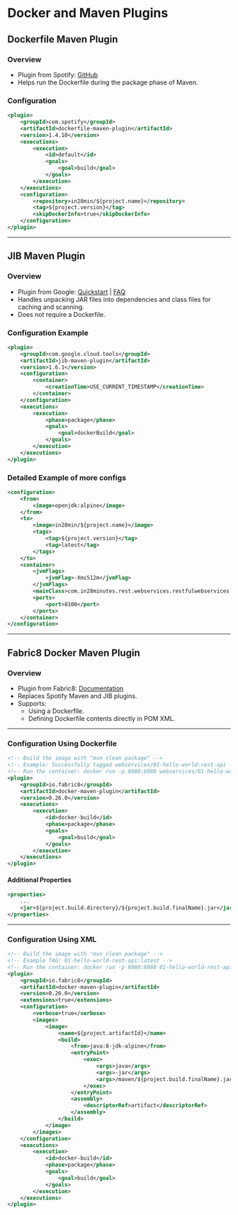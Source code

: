 # Docker and Maven Plugins

## Dockerfile Maven Plugin

### Overview
- Plugin from Spotify: [GitHub](https://github.com/spotify/dockerfile-maven)
- Helps run the Dockerfile during the package phase of Maven.

### Configuration
```xml
<plugin>
    <groupId>com.spotify</groupId>
    <artifactId>dockerfile-maven-plugin</artifactId>
    <version>1.4.10</version>
    <executions>
        <execution>
            <id>default</id>
            <goals>
                <goal>build</goal>
            </goals>
        </execution>
    </executions>
    <configuration>
        <repository>in28min/${project.name}</repository>
        <tag>${project.version}</tag>
        <skipDockerInfo>true</skipDockerInfo>
    </configuration>
</plugin>
```

---

## JIB Maven Plugin

### Overview
- Plugin from Google: [Quickstart](https://github.com/GoogleContainerTools/jib/tree/master/jib-maven-plugin#quickstart) | [FAQ](https://github.com/GoogleContainerTools/jib/blob/master/docs/faq.md)
- Handles unpacking JAR files into dependencies and class files for caching and scanning.
- Does not require a Dockerfile.

### Configuration Example
```xml
<plugin>
    <groupId>com.google.cloud.tools</groupId>
    <artifactId>jib-maven-plugin</artifactId>
    <version>1.6.1</version>
    <configuration>
        <container>
            <creationTime>USE_CURRENT_TIMESTAMP</creationTime>
        </container>
    </configuration>
    <executions>
        <execution>
            <phase>package</phase>
            <goals>
                <goal>dockerBuild</goal>
            </goals>
        </execution>
    </executions>
</plugin>
```

### Detailed Example of more configs
```xml
<configuration>
    <from>
        <image>openjdk:alpine</image>
    </from>
    <to>
        <image>in28min/${project.name}</image>
        <tags>
            <tag>${project.version}</tag>
            <tag>latest</tag>
        </tags>
    </to>
    <container>
        <jvmFlags>
            <jvmFlag>-Xms512m</jvmFlag>
        </jvmFlags>
        <mainClass>com.in28minutes.rest.webservices.restfulwebservices.RestfulWebServicesApplication</mainClass>
        <ports>
            <port>8100</port>
        </ports>
    </container>
</configuration>
```

---

## Fabric8 Docker Maven Plugin

### Overview
- Plugin from Fabric8: [Documentation](https://dmp.fabric8.io/)
- Replaces Spotify Maven and JIB plugins.
- Supports:
  - Using a Dockerfile.
  - Defining Dockerfile contents directly in POM XML.

---

### Configuration Using Dockerfile
```xml
<!-- Build the image with "mvn clean package" -->
<!-- Example: Successfully tagged webservices/01-hello-world-rest-api -->
<!-- Run the container: docker run -p 8080:8080 webservices/01-hello-world-rest-api -->
<plugin>
    <groupId>io.fabric8</groupId>
    <artifactId>docker-maven-plugin</artifactId>
    <version>0.26.0</version>
    <executions>
        <execution>
            <id>docker-build</id>
            <phase>package</phase>
            <goals>
                <goal>build</goal>
            </goals>
        </execution>
    </executions>
</plugin>
```

#### Additional Properties
```xml
<properties>
    ...
    <jar>${project.build.directory}/${project.build.finalName}.jar</jar>
</properties>
```

---

### Configuration Using XML
```xml
<!-- Build the image with "mvn clean package" -->
<!-- Example TAG: 01-hello-world-rest-api:latest -->
<!-- Run the container: docker run -p 8080:8080 01-hello-world-rest-api:latest -->
<plugin>
    <groupId>io.fabric8</groupId>
    <artifactId>docker-maven-plugin</artifactId>
    <version>0.26.0</version>
    <extensions>true</extensions>
    <configuration>
        <verbose>true</verbose>
        <images>
            <image>
                <name>${project.artifactId}</name>
                <build>
                    <from>java:8-jdk-alpine</from>
                    <entryPoint>
                        <exec>
                            <args>java</args>
                            <args>-jar</args>
                            <args>/maven/${project.build.finalName}.jar</args>
                        </exec>
                    </entryPoint>
                    <assembly>
                        <descriptorRef>artifact</descriptorRef>
                    </assembly>
                </build>
            </image>
        </images>
    </configuration>
    <executions>
        <execution>
            <id>docker-build</id>
            <phase>package</phase>
            <goals>
                <goal>build</goal>
            </goals>
        </execution>
    </executions>
</plugin>
```
